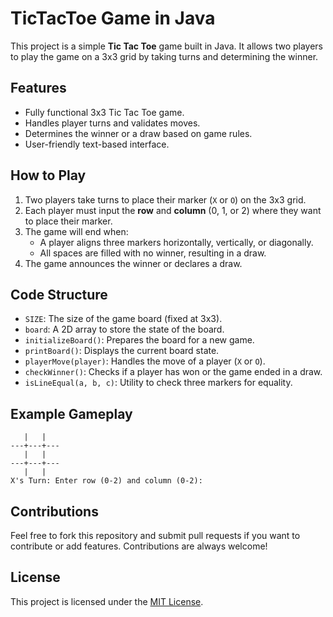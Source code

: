 # TicTacToe Game in Java

This project is a simple **Tic Tac Toe** game built in Java. It allows two players to play the game on a 3x3 grid by taking turns and determining the winner.

## Features
- Fully functional 3x3 Tic Tac Toe game.
- Handles player turns and validates moves.
- Determines the winner or a draw based on game rules.
- User-friendly text-based interface.

## How to Play
1. Two players take turns to place their marker (`X` or `O`) on the 3x3 grid.
2. Each player must input the **row** and **column** (0, 1, or 2) where they want to place their marker.
3. The game will end when:
   - A player aligns three markers horizontally, vertically, or diagonally.  
   - All spaces are filled with no winner, resulting in a draw.
4. The game announces the winner or declares a draw.

## Code Structure
- `SIZE`: The size of the game board (fixed at 3x3).
- `board`: A 2D array to store the state of the board.
- `initializeBoard()`: Prepares the board for a new game.
- `printBoard()`: Displays the current board state.
- `playerMove(player)`: Handles the move of a player (`X` or `O`).
- `checkWinner()`: Checks if a player has won or the game ended in a draw.
- `isLineEqual(a, b, c)`: Utility to check three markers for equality.

## Example Gameplay
```
   |   |  
---+---+---
   |   |  
---+---+---
   |   |  
X's Turn: Enter row (0-2) and column (0-2):
```

## Contributions
Feel free to fork this repository and submit pull requests if you want to contribute or add features. Contributions are always welcome!

## License
This project is licensed under the [MIT License](LICENSE).
